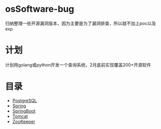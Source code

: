 # osSoftware-bug
归纳整理一些开源漏洞版本，因为主要是为了漏洞排查，所以就不加上poc以及exp

# 计划
计划用golang或python开发一个查询系统，2月底前实现覆盖200+开源软件

# 目录
- [PostgreSQL](https://github.com/light-Life/osSoftware-bug/tree/main/PostgreSQL)
- [Spring](https://github.com/light-Life/osSoftware-bug/tree/main/Spring)
-  [SpringBoot](https://github.com/light-Life/osSoftware-bug/tree/main/SpringBoot)
-  [Tomcat](https://github.com/light-Life/osSoftware-bug/tree/main/Tomcat)
-  [ZooKeeper](https://github.com/light-Life/osSoftware-bug/tree/main/ZooKeeper)

